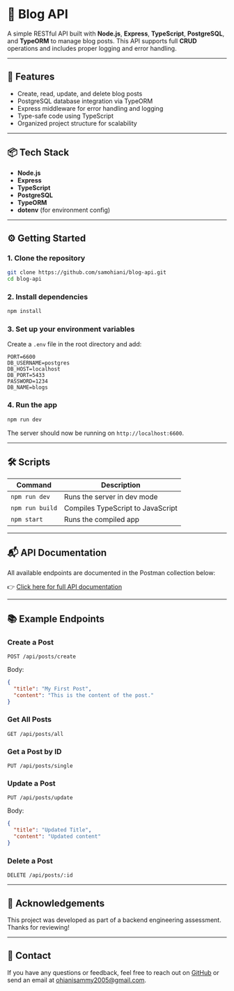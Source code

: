 # 📝 Blog API

A simple RESTful API built with **Node.js**, **Express**, **TypeScript**, **PostgreSQL**, and **TypeORM** to manage blog posts. This API supports full **CRUD** operations and includes proper logging and error handling.

---

## 🚀 Features

- Create, read, update, and delete blog posts
- PostgreSQL database integration via TypeORM
- Express middleware for error handling and logging
- Type-safe code using TypeScript
- Organized project structure for scalability

---

## 📦 Tech Stack

- **Node.js**
- **Express**
- **TypeScript**
- **PostgreSQL**
- **TypeORM**
- **dotenv** (for environment config)

---

## ⚙️ Getting Started

### 1. Clone the repository

```bash
git clone https://github.com/samohiani/blog-api.git
cd blog-api
```

### 2. Install dependencies

```bash
npm install
```

### 3. Set up your environment variables

Create a `.env` file in the root directory and add:

```
PORT=6600
DB_USERNAME=postgres
DB_HOST=localhost
DB_PORT=5433
PASSWORD=1234
DB_NAME=blogs
```

### 4. Run the app

```bash
npm run dev
```

The server should now be running on `http://localhost:6600`.

---

## 🛠️ Scripts

| Command        | Description                     |
| -------------- | ------------------------------- |
| `npm run dev`  | Runs the server in dev mode     |
| `npm run build`| Compiles TypeScript to JavaScript |
| `npm start`    | Runs the compiled app           |

---

## 📬 API Documentation

All available endpoints are documented in the Postman collection below:

👉 [Click here for full API documentation](https://documenter.getpostman.com/view/30125011/2sB2cVdgQ1)

---

## 📚 Example Endpoints

### Create a Post

```http
POST /api/posts/create
```

Body:
```json
{
  "title": "My First Post",
  "content": "This is the content of the post."
}
```

### Get All Posts

```http
GET /api/posts/all
```

### Get a Post by ID

```http
PUT /api/posts/single
```

### Update a Post

```http
PUT /api/posts/update
```

Body:
```json
{
  "title": "Updated Title",
  "content": "Updated content"
}
```

### Delete a Post

```http
DELETE /api/posts/:id
```

---

## 🙌 Acknowledgements

This project was developed as part of a backend engineering assessment. Thanks for reviewing!

---

## 📩 Contact

If you have any questions or feedback, feel free to reach out on [GitHub](https://github.com/samohiani) or send an email at ohianisammy2005@gmail.com.
